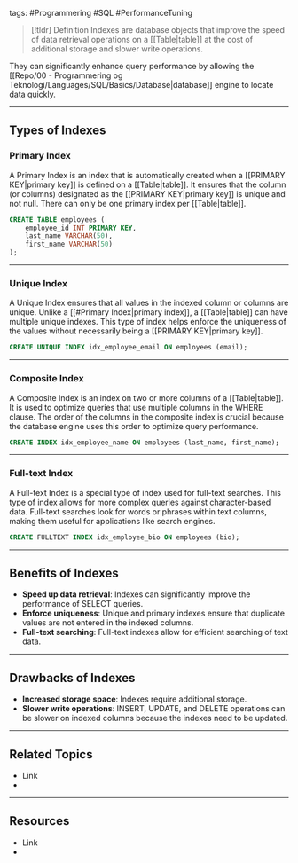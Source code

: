 tags: #Programmering #SQL #PerformanceTuning

> [!tldr] Definition
> Indexes are database objects that improve the speed of data retrieval operations on a [[Table|table]] at the cost of additional storage and slower write operations. 

They can significantly enhance query performance by allowing the [[Repo/00 - Programmering og Teknologi/Languages/SQL/Basics/Database|database]] engine to locate data quickly.

---

## Types of Indexes

### Primary Index
A Primary Index is an index that is automatically created when a [[PRIMARY KEY|primary key]] is defined on a [[Table|table]].
It ensures that the column (or columns) designated as the  [[PRIMARY KEY|primary key]] is unique and not null. There can only be one primary index per [[Table|table]].

```sql
CREATE TABLE employees (
    employee_id INT PRIMARY KEY,
    last_name VARCHAR(50),
    first_name VARCHAR(50)
);
```

---

### Unique Index
A Unique Index ensures that all values in the indexed column or columns are unique. 
Unlike a [[#Primary Index|primary index]], a [[Table|table]] can have multiple unique indexes. 
This type of index helps enforce the uniqueness of the values without necessarily being a  [[PRIMARY KEY|primary key]].

```sql
CREATE UNIQUE INDEX idx_employee_email ON employees (email);
```

---

### Composite Index
A Composite Index is an index on two or more columns of a [[Table|table]]. 
It is used to optimize queries that use multiple columns in the WHERE clause. 
The order of the columns in the composite index is crucial because the database engine uses this order to optimize query performance.

```sql
CREATE INDEX idx_employee_name ON employees (last_name, first_name);
```

---

### Full-text Index
A Full-text Index is a special type of index used for full-text searches. 
This type of index allows for more complex queries against character-based data. 
Full-text searches look for words or phrases within text columns, making them useful for applications like search engines.

```sql
CREATE FULLTEXT INDEX idx_employee_bio ON employees (bio);
```

---

## Benefits of Indexes
- **Speed up data retrieval**: Indexes can significantly improve the performance of SELECT queries.
- **Enforce uniqueness**: Unique and primary indexes ensure that duplicate values are not entered in the indexed columns.
- **Full-text searching**: Full-text indexes allow for efficient searching of text data.

---

## Drawbacks of Indexes
- **Increased storage space**: Indexes require additional storage.
- **Slower write operations**: INSERT, UPDATE, and DELETE operations can be slower on indexed columns because the indexes need to be updated.

---

## Related Topics
- Link
- 

---

## Resources
- Link
- 